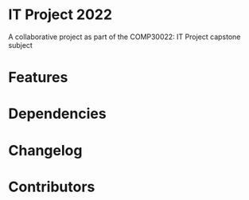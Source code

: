 # IT Project 2022 
A collaborative project as part of the COMP30022: IT Project capstone subject

# Features

# Dependencies

# Changelog

# Contributors
